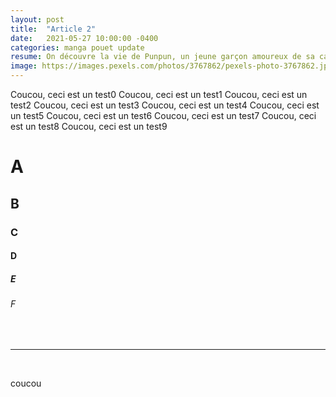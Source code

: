 ```yaml
---
layout: post
title:  "Article 2"
date:   2021-05-27 10:00:00 -0400
categories: manga pouet update
resume: On découvre la vie de Punpun, un jeune garçon amoureux de sa camarade de classe Aiko. Bien que sa famille soit bancale, Punpun et Aiko se sont avoués leurs sentiments respectifs et il essaie de s'accrocher à ses rêves  pour la rendre heureuse.
image: https://images.pexels.com/photos/3767862/pexels-photo-3767862.jpeg?auto=compress&cs=tinysrgb&dpr=2
---
```

Coucou, ceci est un test0
Coucou, ceci est un test1
Coucou, ceci est un test2
Coucou, ceci est un test3
Coucou, ceci est un test4
Coucou, ceci est un test5
Coucou, ceci est un test6
Coucou, ceci est un test7
Coucou, ceci est un test8
Coucou, ceci est un test9

# A

## B

### C

#### D

##### E

###### F

<br/>

---

<br/>

coucou
